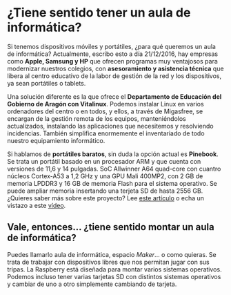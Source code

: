 # ¿Tiene sentido tener un aula de informática?

Si tenemos dispositivos móviles y portátiles, ¿para qué queremos un aula de informática? Actualmente, escribo esto a día 21/12/2016, hay empresas como **Apple, Samsung y HP** que ofrecen programas muy ventajosos para modernizar nuestros colegios, con **asesoramiento y asistencia técnica** que libera al centro educativo de la labor de gestión de la red y los dispositivos, ya sean portátiles o tablets.

Una solución diferente es la que ofrece el **Departamento de Educación del Gobierno de Aragón con Vitalinux**. Podemos instalar Linux en varios ordenadores del centro o en todos, y ellos, a través de Migasfree, se encargan de la gestión remota de los equipos, manteniéndolos actualizados, instalando las aplicaciones que necesitemos y resolviendo incidencias. También simplifica enormemente el inventariado de todo nuestro equipamiento informático.

Si hablamos de **portátiles baratos**, sin duda la opción actual es **Pinebook**. Se trata un portátil basado en un procesador ARM y que cuenta con versiones de 11,6 y 14 pulgadas. SoC Allwinner A64 quad-core con cuantro núcleos Cortex-A53 a 1,2 GHz y una GPU Mali 400MP2, con 2 GB de memoria LPDDR3 y 16 GB de memoria Flash para el sistema operativo. Se puede ampliar memoria insertando una terjeta SD de hasta 2556 GB. ¿Quieres saber más sobre este proyecto? Lee [este artículo](https://m.xataka.com/ordenadores/pinebook-un-portatil-arm-y-open-source-por-99-dolares-es-posible/amp) o echa un vistazo a este [vídeo](https://www.youtube.com/watch?v=KbU-syi-Bwo).

## Vale, entonces... ¿tiene sentido montar un aula de informática?
Puedes llamarlo aula de informática, espacio *Maker*... o como quieras. Se trata de trabajar con dispositivos libres que nos permitan jugar con sus tripas. La Raspberry está diseñada para montar varios sistemas operativos. Podemos incluso tener varias tarjetas SD con distintos sistemas operativos y cambiar de uno a otro simplemente cambiando de tarjeta. 
